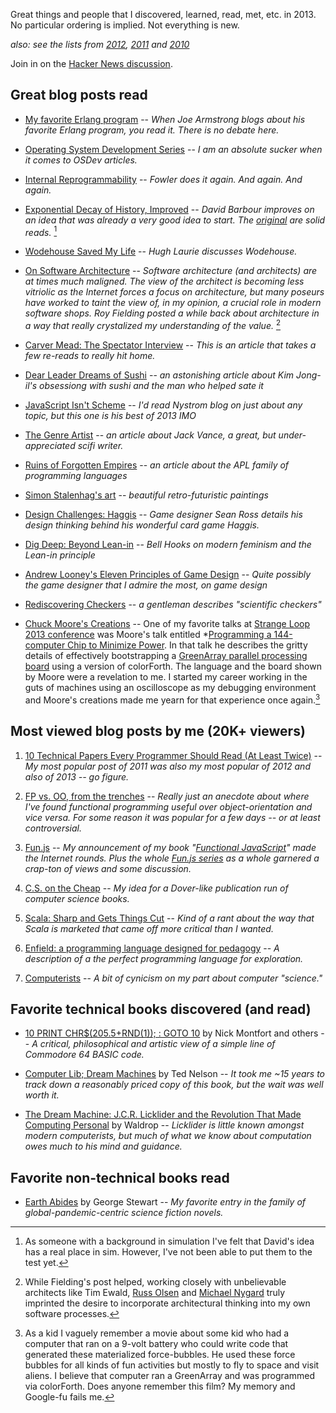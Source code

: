 Great things and people that I discovered, learned, read, met, etc. in 2013.  No particular ordering is implied.  Not everything is new.

*also: see the lists from [2012](http://blog.fogus.me/2012/12/26/the-best-things-and-stuff-of-2012/), [2011](http://blog.fogus.me/2011/12/31/the-best-things-and-stuff-of-2011/) and [2010](http://blog.fogus.me/2010/12/30/the-best-things-in-2010/)*

Join in on the [Hacker News discussion](https://news.ycombinator.com/item?id=6971351).

Great blog posts read
---------------------

* [My favorite Erlang program](http://joearms.github.io/2013/11/21/My-favorite-erlang-program.html) -- *When Joe Armstrong blogs about his favorite Erlang program, you read it.  There is no debate here.*

* [Operating System Development Series](http://www.brokenthorn.com/Resources/OSDevIndex.html) -- *I am an absolute sucker when it comes to OSDev articles.*

* [Internal Reprogrammability](http://martinfowler.com/bliki/InternalReprogrammability.html) -- *Fowler does it again.  And again. And again.*

* [Exponential Decay of History, Improved](http://awelonblue.wordpress.com/2013/01/24/exponential-decay-of-history-improved/) -- *David Barbour improves on an idea that was already a very good idea to start.  The [original](http://awelonblue.wordpress.com/2012/08/20/exponential-decay-of-history/) are solid reads.* [^sim]

* [Wodehouse Saved My Life](http://www.pgwodehousebooks.com/lauriesaved.htm) -- *Hugh Laurie discusses Wodehouse.*

* [On Software Architecture](http://roy.gbiv.com/untangled/2008/on-software-architecture) -- *Software architecture (and architects) are at times much maligned.  The view of the architect is becoming less vitriolic as the Internet forces a focus on architecture, but many poseurs have worked to taint the view of, in my opinion, a crucial role in modern software shops.  Roy Fielding posted a while back about architecture in a way that really crystalized my understanding of the value.* [^arch]

* [Carver Mead: The Spectator Interview](http://freespace.virgin.net/ch.thompson1/People/CarverMead.htm) -- *This is an article that takes a few re-reads to really hit home.*

* [Dear Leader Dreams of Sushi](http://www.gq.com/news-politics/newsmakers/201306/kim-jong-il-sushi-chef-kenji-fujimoto-adam-johnson-2013?printable=true) -- *an astonishing article about Kim Jong-il's obsessiong with sushi and the man who helped sate it*

* [JavaScript Isn't Scheme](http://journal.stuffwithstuff.com/2013/07/18/javascript-isnt-scheme/) -- *I'd read Nystrom blog on just about any topic, but this one is his best of 2013 IMO*

* [The Genre Artist](http://www.nytimes.com/2009/07/19/magazine/19Vance-t.html?pagewanted=all&_r=5&) -- *an article about Jack Vance, a great, but under-appreciated scifi writer.*

* [Ruins of Forgotten Empires](http://scottlocklin.wordpress.com/2013/07/28/ruins-of-forgotten-empires-apl-languages/) -- *an article about the APL family of programming languages*

* [Simon Stalenhag's art](http://www.simonstalenhag.se/index.html) -- *beautiful retro-futuristic paintings*

* [Design Challenges: Haggis](http://boardgamegeek.com/geeklist/34429/item/734152) -- *Game designer Sean Ross details his design thinking behind his wonderful card game Haggis.*

* [Dig Deep: Beyond Lean-in](http://thefeministwire.com/2013/10/17973/) -- *Bell Hooks on modern feminism and the Lean-in principle*

* [Andrew Looney's Eleven Principles of Game Design](http://www.wunderland.com/WTS/Andy/Games/DesignPrinciples.html) -- *Quite possibly the game designer that I admire the most, on game design*

* [Rediscovering Checkers](http://www.bobnewell.net/checkers/rediscover2.html) -- *a gentleman describes "scientific checkers"*

* [Chuck Moore's Creations](http://blogs.msdn.com/b/ashleyf/archive/2013/09/21/chuck-moores-creations.aspx) -- One of my favorite talks at [Strange Loop 2013 conference](https://thestrangeloop.com/sessions) was Moore's talk entitled *[Programming a 144-computer Chip to Minimize Power](http://www.infoq.com/presentations/power-144-chip).  In that talk he describes the gritty details of effectively bootstrapping a [GreenArray parallel processing board](http://www.greenarraychips.com/) using a version of colorForth.  The language and the board shown by Moore were a revelation to me.  I started my career working in the guts of machines using an oscilloscope as my debugging environment and Moore's creations made me yearn for that experience once again.[^film]

[^sim]: As someone with a background in simulation I've felt that David's idea has a real place in sim.  However, I've not been able to put them to the test yet.

[^film]: As a kid I vaguely remember a movie about some kid who had a computer that ran on a 9-volt battery who could write code that generated these materialized force-bubbles.  He used these force bubbles for all kinds of fun activities but mostly to fly to space and visit aliens.  I believe that computer ran a GreenArray and was programmed via colorForth. Does anyone remember this film?  My memory and Google-fu fails me.

[^arch]: While Fielding's post helped, working closely with unbelievable architects like Tim Ewald, [Russ Olsen](http://blog.russolsen.com/) and [Michael Nygard](http://michaelnygard.com/) truly imprinted the desire to incorporate architectural thinking into my own software processes.


Most viewed blog posts by me (20K+ viewers)
-------------------------------------------

1. [10 Technical Papers Every Programmer Should Read (At Least Twice)](http://blog.fogus.me/2011/09/08/10-technical-papers-every-programmer-should-read-at-least-twice/) -- *My most popular post of 2011 was also my most popular of 2012 and also of 2013 -- go figure.*

2. [FP vs. OO, from the trenches](http://blog.fogus.me/2013/07/22/fp-vs-oo-from-the-trenches/) -- *Really just an anecdote about where I've found functional programming useful over object-orientation and vice versa. For some reason it was popular for a few days -- or at least controversial.*

3. [Fun.js](http://blog.fogus.me/2013/03/20/fun-js/) -- *My announcement of my book "[Functional JavaScript](http://www.functionaljavascript.com)" made the Internet rounds.  Plus the whole [Fun.js series](http://blog.fogus.me/tag/fun.js/) as a whole garnered a crap-ton of views and some discussion.* 

4. [C.S. on the Cheap](http://blog.fogus.me/2013/07/23/c-s-on-the-cheap/) -- *My idea for a Dover-like publication run of computer science books.*

5. [Scala: Sharp and Gets Things Cut](http://blog.fogus.me/2013/10/07/scala-sharp-and-gets-things-cut/) -- *Kind of a rant about the way that Scala is marketed that came off more critical than I wanted.*

6. [Enfield: a programming language designed for pedagogy](http://blog.fogus.me/2013/01/21/enfield-a-programming-language-designed-for-pedagogy/) -- *A description of a the perfect programming language for exploration.*

7. [Computerists](http://blog.fogus.me/2013/04/10/computerists/) -- *A bit of cynicism on my part about computer "science."*

Favorite technical books discovered (and read)
----------------------------------------------

* [10 PRINT CHR$(205.5+RND(1)); : GOTO 10](http://www.amazon.com/10-PRINT-CHR-205-5-RND/dp/0262018462/?tag=fogus-20) by Nick Montfort and others -- *A critical, philosophical and artistic view of a simple line of Commodore 64 BASIC code.*

* [Computer Lib; Dream Machines](http://www.amazon.com/Computer-Lib-Dream-Machines/dp/0893470031/?tag=fogus-20) by Ted Nelson -- *It took me ~15 years to track down a reasonably priced copy of this book, but the wait was well worth it.*

* [The Dream Machine: J.C.R. Licklider and the Revolution That Made Computing Personal](http://www.amazon.com/The-Dream-Machine-Licklider-Revolution/dp/0670899763/?tag=fogus-20) by Waldrop -- *Licklider is little known amongst modern computerists, but much of what we know about computation owes much to his mind and guidance.*


Favorite non-technical books read
---------------------------------

* [Earth Abides](http://www.amazon.com/Earth-Abides-George-R-Stewart/dp/0345487133/?tag=fogus-20) by George Stewart -- *My favorite entry in the family of global-pandemic-centric science fiction novels.*

